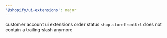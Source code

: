 ```yaml
---
'@shopify/ui-extensions': major
---
```


customer account ui extensions order status `shop.storefrontUrl` does not contain a trailing slash anymore
